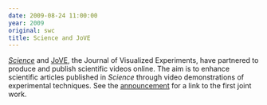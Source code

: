 ```yaml
---
date: 2009-08-24 11:00:00
year: 2009
original: swc
title: Science and JoVE
---
```

<p><a href="http://www.sciencemag.org/"><em>Science</em></a> and <a href="http://www.jove.com/">JoVE</a>, the Journal of Visualized Experiments, have partnered to produce and publish scientific videos online. The aim is to enhance scientific articles published in <em>Science</em> through video demonstrations of experimental techniques. See the <a href="http://www.eurekalert.org/pub_releases/2009-08/aaft-sma081309.php">announcement</a> for a link to the first joint work.</p>
